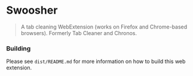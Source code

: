 # Swoosher
> A tab cleaning WebExtension (works on Firefox and Chrome-based browsers).
> Formerly Tab Cleaner and Chronos.

### Building
Please see `dist/README.md` for more information on how to build this web extension.